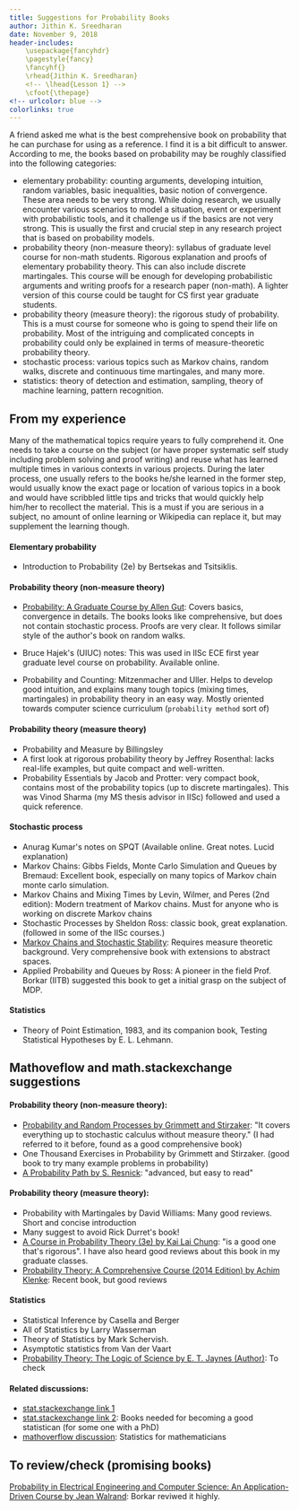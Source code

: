 ```yaml
---
title: Suggestions for Probability Books
author: Jithin K. Sreedharan
date: November 9, 2018
header-includes:
    \usepackage{fancyhdr}
    \pagestyle{fancy}
    \fancyhf{}
    \rhead{Jithin K. Sreedharan}
    <!-- \lhead{Lesson 1} -->
    \cfoot{\thepage}
<!-- urlcolor: blue -->
colorlinks: true
---
```


A friend asked me what is the best comprehensive book on probability that he can purchase for using as a reference. I find it is a bit difficult to answer. According to me, the books based on probability may be roughly classified into the following categories:

* elementary probability: counting arguments, developing intuition, random variables, basic inequalities, basic notion of convergence. These area needs to be very strong. While doing research, we usually encounter various scenarios to model a situation, event or experiment with probabilistic tools, and it challenge us if the basics are not very strong. This is usually the first and crucial step in any research project that is based on probability models.
* probability theory (non-measure theory): syllabus of graduate level course for non-math students. Rigorous explanation and proofs of elementary probability theory. This can also include discrete martingales. This course will be enough for developing probabilistic arguments and writing proofs for a research paper (non-math). A lighter version of this course could be taught for CS first year graduate students.
* probability theory (measure theory): the rigorous study of probability. This is a must course for someone who is going to spend their life on probability. Most of the intriguing and complicated concepts in probability could only be explained in terms of measure-theoretic probability theory.
* stochastic process: various topics such as Markov chains, random walks, discrete and continuous time martingales, and many more.
* statistics: theory of detection and estimation, sampling, theory of machine learning, pattern recognition.

## From my experience
Many of the mathematical topics require years to fully comprehend it. One needs to take a course on the subject (or have proper systematic self study including problem solving and proof writing) and reuse what has learned multiple times in various contexts in various projects. During the later process, one usually refers to the books he/she learned in the former step, would usually know the exact page or location of various topics in a book and would have scribbled little tips and tricks that would quickly help him/her to recollect the material. This is a must if you are serious in a subject, no amount of online learning or Wikipedia can replace it, but may supplement the learning though.

#### Elementary probability
* Introduction to Probability (2e) by Bertsekas and Tsitsiklis.

#### Probability theory (non-measure theory)
* [Probability: A Graduate Course by Allen Gut](https://www.amazon.com/Probability-Graduate-Course-Springer-Statistics/dp/1461447070/ref=dp_ob_title_bk):
Covers basics, convergence in details. The books looks like comprehensive, but does not contain stochastic process. Proofs are very clear. It follows similar style of the author's book on random walks.

* Bruce Hajek's (UIUC) notes: This was used in IISc ECE first year graduate level course on probability. Available online.

* Probability and Counting: Mitzenmacher and Uller. Helps to develop good intuition, and explains many tough topics (mixing times, martingales) in probability theory in an easy way. Mostly oriented towards computer science curriculum (`probability method` sort of)

#### Probability theory (measure theory)
* Probability and Measure by Billingsley
* A first look at rigorous probability theory by Jeffrey Rosenthal: lacks real-life examples, but quite compact and well-written.
* Probability Essentials by Jacob and Protter: very compact book, contains most of the probability topics (up to discrete martingales). This was Vinod Sharma (my MS thesis advisor in IISc) followed and used a quick reference.

#### Stochastic process
* Anurag Kumar's notes on SPQT (Available online. Great notes. Lucid explanation)
* Markov Chains: Gibbs Fields, Monte Carlo Simulation and Queues by Bremaud: Excellent book, especially on many topics of Markov chain monte carlo simulation.
* Markov Chains and Mixing Times by Levin, Wilmer, and Peres (2nd edition): Modern treatment of Markov chains. Must for anyone who is working on discrete Markov chains
* Stochastic Processes by Sheldon Ross: classic book, great explanation. (followed in some of the IISc courses.)
* [Markov Chains and Stochastic Stability](https://www.amazon.com/Stochastic-Stability-Cambridge-Mathematical-Library/dp/0521731828/ref=pd_sim_14_4?_encoding=UTF8&pd_rd_i=0521731828&pd_rd_r=e6c862f4-e40d-11e8-a1fe-b9bdda55dff4&pd_rd_w=CbYKi&pd_rd_wg=uSeh1&pf_rd_i=desktop-dp-sims&pf_rd_m=ATVPDKIKX0DER&pf_rd_p=18bb0b78-4200-49b9-ac91-f141d61a1780&pf_rd_r=EERNMVBCRZH6RW94T2CQ&pf_rd_s=desktop-dp-sims&pf_rd_t=40701&psc=1&refRID=EERNMVBCRZH6RW94T2CQ): Requires measure theoretic background. Very comprehensive book with extensions to abstract spaces.
* Applied Probability and Queues by Ross: A pioneer in the field Prof. Borkar (IITB) suggested this book to get a initial grasp on the subject of MDP.

#### Statistics
* Theory of Point Estimation, 1983, and its companion book, Testing Statistical Hypotheses by E. L. Lehmann.


## Mathoveflow and math.stackexchange suggestions

#### Probability theory (non-measure theory):
* [Probability and Random Processes by Grimmett and Stirzaker](https://www.amazon.com/dp/0198572220/?tag=stackoverflow17-20): "It covers everything up to stochastic calculus without measure theory." (I had referred to it before, found as a good comprehensive book)
* One Thousand Exercises in Probability by Grimmett and Stirzaker. (good book to try many example problems in probability)
* [A Probability Path by S. Resnick](https://www.amazon.com/Probability-Path-Modern-Birkh%C3%A4user-Classics/dp/0817684085/ref=sr_1_1?s=books&ie=UTF8&qid=1540472478&sr=1-1): "advanced, but easy to read"


#### Probability theory (measure theory):
* Probability with Martingales by David Williams: Many good reviews. Short and concise introduction
* Many suggest to avoid Rick Durret's book!
* [A Course in Probability Theory (3e) by Kai Lai Chung](https://www.amazon.com/gp/product/0121741516/ref=dbs_a_def_rwt_hsch_vapi_taft_p1_i0): "is a good one that's rigorous". I have also heard good reviews about this book in my graduate classes.
* [Probability Theory: A Comprehensive Course (2014 Edition) by Achim Klenke](https://www.amazon.com/Probability-Theory-Comprehensive-Course-Universitext/dp/144715360X#customerReviews): Recent book, but good reviews

#### Statistics
* Statistical Inference by Casella and Berger
* All of Statistics by Larry Wasserman
* Theory of Statistics by Mark Schervish.
* Asymptotic statistics from Van der Vaart
* [Probability Theory: The Logic of Science by E. T. Jaynes  (Author)](https://www.amazon.com/dp/0521592712/?tag=stackoverflow17-20): To check

#### Related discussions:
* [stat.stackexchange link 1](https://stats.stackexchange.com/questions/414/introduction-to-statistics-for-mathematicians)
* [stat.stackexchange link 2](https://stats.stackexchange.com/questions/6538/mathematician-wants-the-equivalent-knowledge-to-a-quality-stats-degree?noredirect=1&lq=1): Books needed for becoming a good statistican (for some one with a PhD)
* [mathoverflow discussion](https://mathoverflow.net/questions/31655/statistics-for-mathematicians): Statistics for mathematicians

## To review/check (promising books)
[Probability in Electrical Engineering and Computer Science: An Application-Driven Course by Jean Walrand](https://www.amazon.com/Probability-Electrical-Engineering-Computer-Science/dp/0615899366/ref=sr_1_1?s=books&ie=UTF8&qid=1540475786&sr=1-1): Borkar reviwed it highly.

